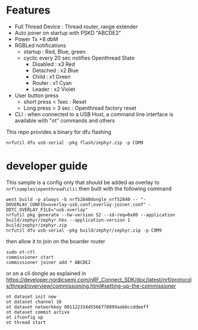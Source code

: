 # Features
* Full Thread Device : Thread router, range extender
* Auto joiner on startup with PSKD "ABCDE2"
* Power Tx +8 dbM
* RGBLed notifications
    * startup : Red, Blue, green
    * cyclic every 20 sec notifies Openthread State
        * Disabled : x3 Red
        * Detached : x2 Blue
        * Child : x1 Green
        * Router : x1 Cyan
        * Leader : x2 Violet
* User button press
    * short press < 1sec : Reset
    * Long press > 3 sec : Openthread factory reset
* CLI : when connected to a USB Host, a command line interface is available with "ot" commands and others

This repo provides a binary for dfu flashing

```shell
nrfutil dfu usb-serial -pkg flash/zephyr.zip -p COM9
```

# developer guide
This sample is a config only that should be added as overlay to `nrf\samples\openthread\cli\` then built with the following command

```shell
west build -p always -b nrf52840dongle_nrf52840 -- "-DOVERLAY_CONFIG=overlay-usb.conf;overlay-joiner.conf" -DDTC_OVERLAY_FILE="usb.overlay"
nrfutil pkg generate --hw-version 52 --sd-req=0x00 --application build/zephyr/zephyr.hex --application-version 1 build/zephyr/zephyr.zip
nrfutil dfu usb-serial -pkg build/zephyr/zephyr.zip -p COM9
```

then allow it to join on the boarder router
```shell
sudo ot-ctl
commissioner start
commissioner joiner add * ABCDE2
```

or on a cli dongle as explained in https://developer.nordicsemi.com/nRF_Connect_SDK/doc/latest/nrf/protocols/thread/overview/commissioning.html#setting-up-the-commissioner

```shell
ot dataset init new
ot dataset channel 16
ot dataset networkkey 00112233445566778899aabbccddeeff
ot dataset commit active
ot ifconfig up
ot thread start
```
